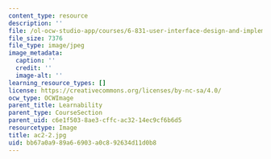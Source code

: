 ```yaml
---
content_type: resource
description: ''
file: /ol-ocw-studio-app/courses/6-831-user-interface-design-and-implementation-spring-2011/bb67a0a989a66903a0c892634d11d0b8_ac2-2.jpg
file_size: 7376
file_type: image/jpeg
image_metadata:
  caption: ''
  credit: ''
  image-alt: ''
learning_resource_types: []
license: https://creativecommons.org/licenses/by-nc-sa/4.0/
ocw_type: OCWImage
parent_title: Learnability
parent_type: CourseSection
parent_uid: c6e1f503-8ae3-cffc-ac32-14ec9cf6b6d5
resourcetype: Image
title: ac2-2.jpg
uid: bb67a0a9-89a6-6903-a0c8-92634d11d0b8
---
```

